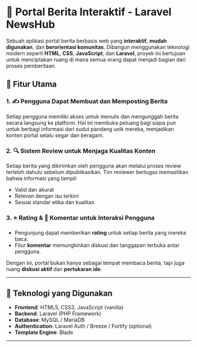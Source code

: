 # 📰 Portal Berita Interaktif - Laravel NewsHub

Sebuah aplikasi portal berita berbasis web yang **interaktif**, **mudah digunakan**, dan **berorientasi komunitas**. Dibangun menggunakan teknologi modern seperti **HTML**, **CSS**, **JavaScript**, dan **Laravel**, proyek ini bertujuan untuk menciptakan ruang di mana semua orang dapat menjadi bagian dari proses pemberitaan.

## 🌟 Fitur Utama

### 1. ✍️ Pengguna Dapat Membuat dan Memposting Berita
Setiap pengguna memiliki akses untuk menulis dan mengunggah berita secara langsung ke platform. Hal ini membuka peluang bagi siapa pun untuk berbagi informasi dari sudut pandang unik mereka, menjadikan konten portal selalu segar dan beragam.

### 2. 🔍 Sistem Review untuk Menjaga Kualitas Konten
Setiap berita yang dikirimkan oleh pengguna akan melalui proses review terlebih dahulu sebelum dipublikasikan. Tim reviewer bertugas memastikan bahwa informasi yang tampil:
- Valid dan akurat
- Relevan dengan isu terkini
- Sesuai standar etika dan kualitas

### 3. ⭐ Rating & 💬 Komentar untuk Interaksi Pengguna
- Pengunjung dapat memberikan **rating** untuk setiap berita yang mereka baca.
- Fitur **komentar** memungkinkan diskusi dan tanggapan terbuka antar pengguna.
  
Dengan ini, portal bukan hanya sebagai tempat membaca berita, tapi juga ruang **diskusi aktif** dan **pertukaran ide**.

---

## 🚀 Teknologi yang Digunakan

- **Frontend**: HTML5, CSS3, JavaScript (vanilla)
- **Backend**: Laravel (PHP Framework)
- **Database**: MySQL / MariaDB
- **Authentication**: Laravel Auth / Breeze / Fortify (optional)
- **Template Engine**: Blade

---

